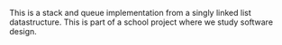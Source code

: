 This is a stack and queue implementation from a singly linked list datastructure. This is part of a school project where we study software design.
